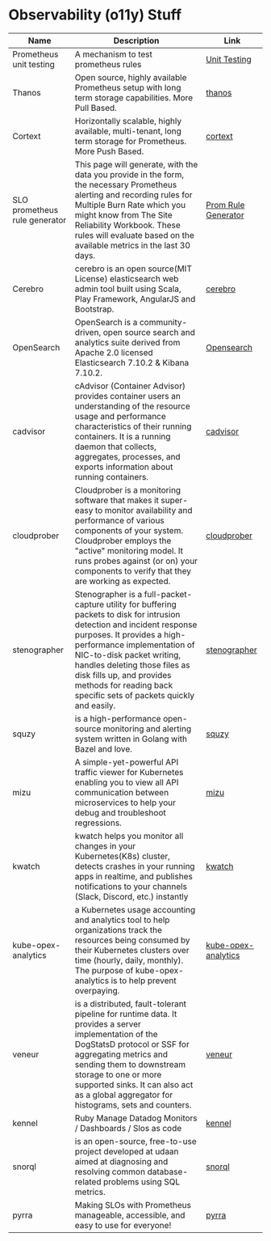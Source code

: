 # Observability (o11y) Stuff

|             Name              |                                                                                                                                                                    Description                                                                                                                                                                     |                                                Link                                                |
| ----------------------------- | -------------------------------------------------------------------------------------------------------------------------------------------------------------------------------------------------------------------------------------------------------------------------------------------------------------------------------------------------- | -------------------------------------------------------------------------------------------------- |
| Prometheus unit testing       | A mechanism to test prometheus rules                                                                                                                                                                                                                                                                                                               | [Unit Testing](https://www.prometheus.io/docs/prometheus/latest/configuration/unit_testing_rules/) |
| Thanos                        | Open source, highly available Prometheus setup with long term storage capabilities. More Pull Based.                                                                                                                                                                                                                                               | [thanos](https://thanos.io/)                                                                       |
| Cortext                       | Horizontally scalable, highly available, multi-tenant, long term storage for Prometheus. More Push Based.                                                                                                                                                                                                                                          | [cortext](https://cortexmetrics.io/)                                                               |
| SLO prometheus rule generator | This page will generate, with the data you provide in the form, the necessary Prometheus alerting and recording rules for Multiple Burn Rate which you might know from The Site Reliability Workbook. These rules will evaluate based on the available metrics in the last 30 days.                                                                | [Prom Rule Generator](https://promtools.dev/alerts/errors)                                         |
| Cerebro                       | cerebro is an open source(MIT License) elasticsearch web admin tool built using Scala, Play Framework, AngularJS and Bootstrap.                                                                                                                                                                                                                    | [cerebro](https://github.com/lmenezes/cerebro)                                                     |
| OpenSearch                    | OpenSearch is a community-driven, open source search and analytics suite derived from Apache 2.0 licensed Elasticsearch 7.10.2 & Kibana 7.10.2.                                                                                                                                                                                                    | [Opensearch](https://www.opensearch.org/)                                                          |
| cadvisor                      | cAdvisor (Container Advisor) provides container users an understanding of the resource usage and performance characteristics of their running containers. It is a running daemon that collects, aggregates, processes, and exports information about running containers.                                                                           | [cadvisor](https://github.com/google/cadvisor)                                                     |
| cloudprober                   | Cloudprober is a monitoring software that makes it super-easy to monitor availability and performance of various components of your system. Cloudprober employs the "active" monitoring model. It runs probes against (or on) your components to verify that they are working as expected.                                                         | [cloudprober](https://github.com/cloudprober/cloudprober)                                          |
| stenographer                  | Stenographer is a full-packet-capture utility for buffering packets to disk for intrusion detection and incident response purposes. It provides a high-performance implementation of NIC-to-disk packet writing, handles deleting those files as disk fills up, and provides methods for reading back specific sets of packets quickly and easily. | [stenographer](https://github.com/google/stenographer)                                             |
| squzy                         | is a high-performance open-source monitoring and alerting system written in Golang with Bazel and love.                                                                                                                                                                                                                                            | [squzy](https://github.com/squzy/squzy)                                                            |
| mizu                          | A simple-yet-powerful API traffic viewer for Kubernetes enabling you to view all API communication between microservices to help your debug and troubleshoot regressions.                                                                                                                                                                          | [mizu](https://github.com/up9inc/mizu)                                                             |
| kwatch                        | kwatch helps you monitor all changes in your Kubernetes(K8s) cluster, detects crashes in your running apps in realtime, and publishes notifications to your channels (Slack, Discord, etc.) instantly                                                                                                                                              | [kwatch](https://github.com/abahmed/kwatch)                                                        |
| kube-opex-analytics           | a Kubernetes usage accounting and analytics tool to help organizations track the resources being consumed by their Kubernetes clusters over time (hourly, daily, monthly). The purpose of kube-opex-analytics is to help prevent overpaying.                                                                                                       | [kube-opex-analytics](https://github.com/rchakode/kube-opex-analytics)                             |
| veneur                        | is a distributed, fault-tolerant pipeline for runtime data. It provides a server implementation of the DogStatsD protocol or SSF for aggregating metrics and sending them to downstream storage to one or more supported sinks. It can also act as a global aggregator for histograms, sets and counters.                                          | [veneur](https://github.com/stripe/veneur)                                                         |
| kennel                        | Ruby Manage Datadog Monitors / Dashboards / Slos as code                                                                                                                                                                                                                                                                                           | [kennel](https://github.com/grosser/kennel)                                                        |
| snorql                        | is an open-source, free-to-use project developed at udaan aimed at diagnosing and resolving common database-related problems using SQL metrics.                                                                                                                                                                                                    | [snorql](https://github.com/udaan-com/snorql)                                                      |
| pyrra                         | Making SLOs with Prometheus manageable, accessible, and easy to use for everyone!                                                                                                                                                                                                                                                                  | [pyrra](https://github.com/pyrra-dev/pyrra)                                                        |
